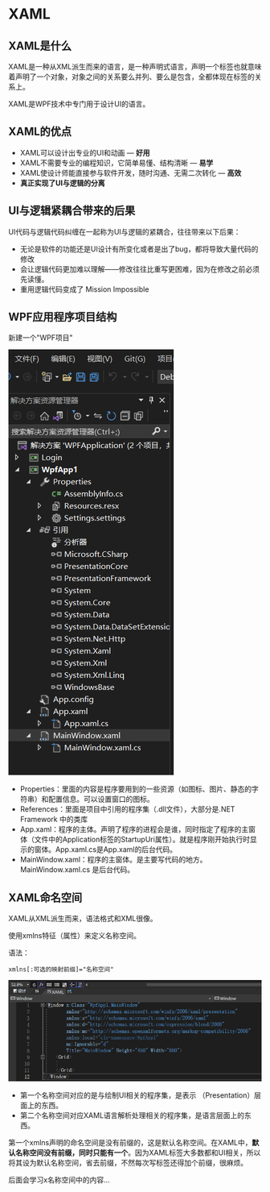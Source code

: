 # XAML

## XAML是什么

XAML是一种从XML派生而来的语言，是一种声明式语言，声明一个标签也就意味着声明了一个对象，对象之间的关系要么并列、要么是包含，全都体现在标签的关系上。

XAML是WPF技术中专门用于设计UI的语言。



## XAML的优点

* XAML可以设计出专业的UI和动画   — **好用**
* XAML不需要专业的编程知识，它简单易懂、结构清晰 — **易学**
* XAML使设计师能直接参与软件开发，随时沟通、无需二次转化 — **高效**
* **真正实现了UI与逻辑的分离**



## UI与逻辑紧耦合带来的后果



UI代码与逻辑代码纠缠在一起称为UI与逻辑的紧耦合，往往带来以下后果：

* 无论是软件的功能还是UI设计有所变化或者是出了bug，都将导致大量代码的修改
* 会让逻辑代码更加难以理解——修改往往比重写更困难，因为在修改之前必须先读懂。
* 重用逻辑代码变成了 Mission Impossible







## WPF应用程序项目结构

新建一个"WPF项目"

![](./Images/1.png)



* Properties：里面的内容是程序要用到的一些资源（如图标、图片、静态的字符串）和配置信息。可以设置窗口的图标。
* References：里面是项目中引用的程序集（.dll文件），大部分是.NET Framework 中的类库
* App.xaml：程序的主体。声明了程序的进程会是谁，同时指定了程序的主窗体（文件中的Application标签的StartupUri属性）。就是程序刚开始执行时显示的窗体。App.xaml.cs是App.xaml的后台代码。
* MainWindow.xaml：程序的主窗体。是主要写代码的地方。MainWindow.xaml.cs 是后台代码。





## XAML命名空间

XAML从XML派生而来，语法格式和XML很像。

使用xmlns特征（属性）来定义名称空间。

语法：

```
xmlns[:可选的映射前缀]="名称空间"
```



![](./Images/2.png)



* 第一个名称空间对应的是与绘制UI相关的程序集，是表示 （Presentation）层面上的东西。
* 第二个名称空间对应XAML语言解析处理相关的程序集，是语言层面上的东西。

第一个xmlns声明的命名空间是没有前缀的，这是默认名称空间。在XAML中，**默认名称空间没有前缀，同时只能有一个**。因为XAML标签大多数都和UI相关，所以将其设为默认名称空间，省去前缀，不然每次写标签还得加个前缀，很麻烦。

后面会学习x名称空间中的内容...








